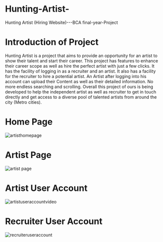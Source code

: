 # Hunting-Artist-
Hunting Artist (Hiring Website)---BCA final-year-Project
# Introduction of Project 
Hunting Artist is a project that aims to provide an opportunity for an artist to show their talent and start their career. This project has features to enhance their career scope as well as hire the perfect artist with just a few clicks. It has the facility of logging in as a recruiter and an artist. It also has a facility for the recruiter to hire a potential artist. An Artist after logging into his account can upload their Content as well as their detailed information. No more endless searching and scrolling.
Overall this project of ours is being developed to help the independent artist as well as recruiter to get in touch directly and get access to a diverse pool of talented artists from around the city (Metro cities).

# Home Page 
![artisthomepage](https://github.com/Tanmay03027/Hunting-Artist-/assets/141415173/41a9667a-7669-46f3-960e-9d5a132a47ee)

# Artist Page
![artist page](https://github.com/Tanmay03027/Hunting-Artist-/assets/141415173/e167d3e1-2e38-4b67-8b92-c01e1f6f0f00)

# Artist User Account
![artistuseraccountvideo](https://github.com/Tanmay03027/Hunting-Artist-/assets/141415173/bc66e823-ec81-41c3-9b9c-b549e1fa56aa)

# Recruiter User Account
![recruiteruseraccount](https://github.com/Tanmay03027/Hunting-Artist-/assets/141415173/357de534-2f70-44d4-aba1-fd5256bd5b75)

